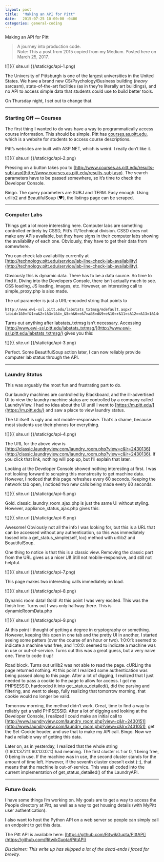```yaml
---
layout: post
title:  "Making an API for Pitt"
date:   2015-07-25 10:00:00 -0400
categories: general-coding
---
```


 Making an API for Pitt

> A journey into production code.  
> Note: This a post from 2015 copied from my Medium. Posted here on March 25, 2017.

![]({{ site.url }}/static/gc/api-1.png)

The University of Pittsburgh is one of the largest universities in the United
States. We have a brand new CS/Psychology/Business building (*heavy* sarcasm),
state-of-the-art facilities (as in they’re literally art buildings), and no API
to access simple data that students could use to build better tools.

On Thursday night, I set out to change that.

*****

### Starting Off — Courses

The first thing I wanted to do was have a way to programmatically access course
information. This should be simple. Pitt has
[courses.as.pitt.edu](http://courses.as.pitt.edu/), which is a website for
students to access course descriptions.

Pitt’s websites are built with ASP.NET, which is weird. I really don’t like it.

![]({{ site.url }}/static/gc/api-2.png)

Pressing on a button takes you to
[http://www.courses.as.pitt.edu/results-subj.asp](http://www.courses.as.pitt.edu/results-subj.asp).
The search parameters have to be passed somewhere, so it’s time to check the
Developer Console.

Bingo. The query parameters are SUBJ and TERM. Easy enough. Using urllib2 and
BeautifulSoup (❤), the listings page can be scraped.

*****

### Computer Labs

Things get a lot more interesting here. Computer labs are something controlled
entirely by CSSD, Pitt’s IT/Technical division. CSSD does not make any APIs
available, but they have signs in their computer labs showing the availability
of each one. Obviously, they have to get their data from somewhere.

You can check lab availability currently at
[http://technology.pitt.edu/service/lab-line-check-lab-availability](http://technology.pitt.edu/service/lab-line-check-lab-availability).

Obviously this is dynamic data. There has to be a data source. So time to find
it. Diving into the Developers Console, there isn’t actually much to see. CSS
loading, JS loading, images, etc. However, an interesting call to
simple_proxy.php is also made.

The url parameter is just a URL-encoded string that points to

```
http://www.ewi-ssl.pitt.edu/labstats_txtmsg/mdefault.aspx?labid=1&0=f&1=u&2=l&3=l&4=_&5=h&6=e&7=a&8=d&9=e&10=r&11=s&12==&13=1&14=&&15=f&16=u&17=l&18=l&19=_&20=s&21=t&22=a&23=t&24=u&25=s&26==&27=1.
```

Turns out anything after labstats_txtmsg isn’t necessary. Accessing
[http://www.ewi-ssl.pitt.edu/labstats_txtmsg/](http://www.ewi-ssl.pitt.edu/labstats_txtmsg/)
gives you this:

![]({{ site.url }}/static/gc/api-3.png)

Perfect. Some BeautifulSoup action later, I can now reliably provide computer
lab status through the API.

*****

### Laundry Status

This was arguably the most fun and frustrating part to do.

Our laundry machines are controlled by Blackboard, and the ill-advertised UI to
view the laundry machine status are controlled by a company called LaundryView.
I had no idea about the UI until I went to
[https://m.pitt.edu/](https://m.pitt.edu/) and saw a place to view laundry
status.

The UI itself is ugly and not mobile-responsive. That’s a shame, because most
students use their phones for everything.

![]({{ site.url }}/static/gc/api-4.png)

The URL for the above view is
[http://classic.laundryview.com/laundry_room.php?view=c&lr=2430136](http://classic.laundryview.com/laundry_room.php?view=c&lr=2430136).
If you click that link, nothing will pop up, but I’ll explain that later.

Looking at the Developer Console showed nothing interesting at first. I was not
looking forward to scraping this monstrosity to get machine data. However, I
noticed that this page refreshes every 60 seconds. Keeping the network tab open,
I noticed two new calls being made every 60 seconds.

![]({{ site.url }}/static/gc/api-5.png)

Gold. classic_laundry_room_ajax.php is just the same UI without styling.
However, appliance_status_ajax.php gives this:

![]({{ site.url }}/static/gc/api-6.png)

Awesome! Obviously not all the info I was looking for, but this is a URL that
can be accessed without any authentication, so this was immediately tossed into
a get_status_simple(self, loc) method with urllib2 and BeautifulSoup.

One thing to notice is that this is a classic view. Removing the classic part
from the URL gives us a nicer UI! Still not mobile-responsive, and still not
helpful.

![]({{ site.url }}/static/gc/api-7.png)

This page makes two interesting calls immediately on load.

![]({{ site.url }}/static/gc/api-8.png)

Dynamic room data! Gold! At this point I was very excited. This was the finish
line. Turns out I was only halfway there. This is dynamicRoomData.php

![]({{ site.url }}/static/gc/api-9.png)

At this point I thought of getting a degree in cryptography or something.
However, keeping this open in one tab and the pretty UI in another, I started
seeing some patters (over the course of an hour or two). 1:0:0:1: seemed to
indicate a machine was free, and 1::0:0: seemed to indicate a machine was in use
or out-of-service. Turns out this was a great guess, but a very naive one. Time
to code it up!

Road block. Turns out urllib2 was not able to read the page. cURLing the page
returned nothing. At this point I realized some authentication was being passed
along to this page. After a lot of digging, I realized that I just needed to
pass a cookie to the page to allow for access. I got my PHPSESSID, hardcoded it
into get_status_detailed(), did the parsing and filtering, and went to sleep,
fully realizing that tomorrow morning, that cookie would no longer be valid.

Tomorrow morning, the method didn’t work. Great, time to find a way to reliably
get a valid PHPSESSID. After a lot of digging and looking at the Developer
Console, I realized I could make an initial call to
[http://www.laundryview.com/laundry_room.php?view=c&lr=2430151](http://www.laundryview.com/laundry_room.php?view=c&lr=2431051),
get the Set-Cookie header, and use that to make my API call. Bingo. Now we had a
reliable way of getting this data.

Later on, as in yesterday, I realized that the whole string
(1:60:1:37211:60:1:0:0:1:) had meaning. The first cluster is 1 or 0, 1 being
free, 0 being in use. If the machine was in use, the second cluster stands for
the amount of time left. However, if the seventh cluster doesn’t exist (::),
that means that the machine is out-of-service. This was all coded into the
current implementation of get_status_detailed() of the LaundryAPI.

*****

### Future Goals

I have some things I’m working on. My goals are to get a way to access the
People directory at Pitt, as well as a way to get housing details (with MyPitt
user authentication).

I also want to host the Python API on a web server so people can simply call an
endpoint to get this data.

The Pitt API is available here:
[https://github.com/RitwikGupta/PittAPI](https://github.com/RitwikGupta/PittAPI)

*Disclaimer: This write up has skipped a lot of the dead-ends I faced for
brevity.*

